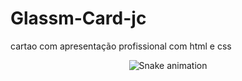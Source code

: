 # Glassm-Card-jc
cartao com apresentação profissional com html e css

<div align="center">

  ![Snake animation](https://s4.aconvert.com/convert/p3r68-cdx67/anwoq-62s0x.jpg)
  
</div> 
